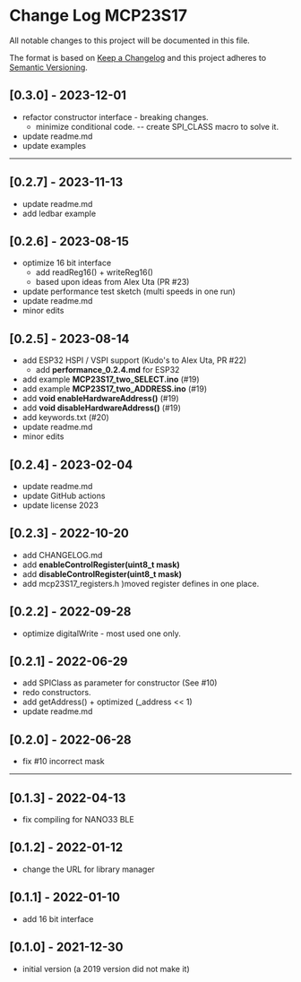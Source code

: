 # Change Log MCP23S17

All notable changes to this project will be documented in this file.

The format is based on [Keep a Changelog](http://keepachangelog.com/)
and this project adheres to [Semantic Versioning](http://semver.org/).


## [0.3.0] - 2023-12-01
- refactor constructor interface - breaking changes.
  - minimize conditional code. -- create SPI_CLASS macro to solve it.
- update readme.md
- update examples

----

## [0.2.7] - 2023-11-13
- update readme.md
- add ledbar example

## [0.2.6] - 2023-08-15
- optimize 16 bit interface
  - add readReg16() + writeReg16()
  - based upon ideas from Alex Uta (PR #23)
- update performance test sketch (multi speeds in one run)
- update readme.md
- minor edits

## [0.2.5] - 2023-08-14
- add ESP32 HSPI / VSPI support (Kudo's to Alex Uta, PR #22)
  - add **performance_0.2.4.md** for ESP32
- add example **MCP23S17_two_SELECT.ino** (#19)
- add example **MCP23S17_two_ADDRESS.ino** (#19)
- add **void enableHardwareAddress()** (#19)
- add **void disableHardwareAddress()** (#19)
- add keywords.txt (#20)
- update readme.md
- minor edits

## [0.2.4] - 2023-02-04
- update readme.md
- update GitHub actions
- update license 2023

## [0.2.3] - 2022-10-20
- add CHANGELOG.md
- add **enableControlRegister(uint8_t mask)**
- add **disableControlRegister(uint8_t mask)**
- add mcp23S17_registers.h  )moved register defines in one place.

## [0.2.2] - 2022-09-28
- optimize digitalWrite - most used one only.

## [0.2.1] - 2022-06-29
- add SPIClass as parameter for constructor (See #10)
- redo constructors.
- add getAddress() + optimized (_address << 1)
- update readme.md

## [0.2.0] - 2022-06-28
- fix #10 incorrect mask

----

## [0.1.3] - 2022-04-13
- fix compiling for NANO33 BLE

## [0.1.2] - 2022-01-12
- change the URL for library manager

## [0.1.1] - 2022-01-10
- add 16 bit interface

## [0.1.0] - 2021-12-30
- initial version (a 2019 version did not make it)



